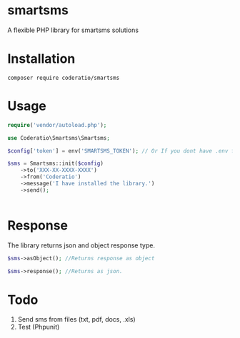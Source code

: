 # smartsms
A flexible PHP library for smartsms solutions

# Installation

`composer require coderatio/smartsms`

# Usage

```php
require('vendor/autoload.php');

use Coderatio\Smartsms\Smartsms;

$config['token'] = env('SMARTSMS_TOKEN'); // Or If you dont have .env file in your project, your can just put the code here.

$sms = Smartsms::init($config)
    ->to('XXX-XX-XXXX-XXXX')
    ->from('Coderatio')
    ->message('I have installed the library.')
    ->send();
    
```
# Response
The library returns json and object response type.

```php
$sms->asObject(); //Returns response as object

$sms->response(); //Returns as json.
```

# Todo
1. Send sms from files (txt, pdf, docs, .xls)
2. Test (Phpunit)

